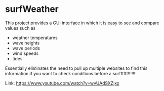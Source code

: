 # surfWeather

This project provides a GUI interface in which it is easy to see and compare values such as

- weather temperatures
- wave heights
- wave periods
- wind speeds
- tides

Essentially eliminates the need to pull up multiple websites to find this information if you want to check conditions before a surffffff!!!!!!

Link: https://www.youtube.com/watch?v=wvUAdSXZjxo
